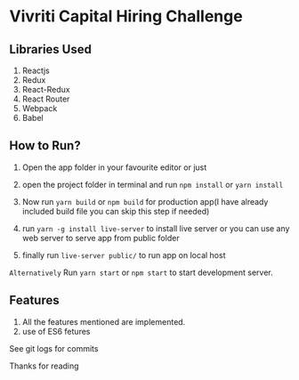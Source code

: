 # Vivriti Capital Hiring Challenge

## Libraries Used
1. Reactjs
2. Redux
3. React-Redux
4. React Router
5. Webpack
6. Babel

## How to Run?
1. Open the app folder in your favourite editor or just 
2. open the project folder in terminal and run `npm install` or `yarn install`
3. Now run `yarn build` or `npm build` for production app(I have already included build file you can skip this step if needed)
4. run `yarn -g install live-server` to install live server or you can use any web server to serve app from public folder

5. finally run `live-server public/` to run app on local host

`Alternatively`
Run `yarn start` or `npm start` to start development server. 

## Features
1. All the features mentioned are implemented.
2. use of ES6 fetures

See git logs for commits

Thanks for reading

